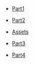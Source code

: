 - [Part1](part1/README.md)

- [Part2](part2/README.md)

- [Assets]()
- [Part3](part3/README.md)

- [Part4](part4/README.md)
